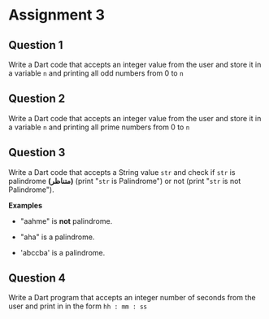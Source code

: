 # Assignment 3

## Question 1

Write a Dart code that accepts an integer value from the user and store it in a variable `n` and printing all odd numbers from 0 to `n`

## Question 2

Write a Dart code that accepts an integer value from the user and store it in a variable `n` and printing all prime numbers from 0 to `n`

## Question 3

Write a Dart code that accepts a String value `str` and check if `str` is palindrome **(متناظر)** (print "`str` is Palindrome") or not (print "`str` is not Palindrome").

**Examples**

- "aahme" is **not** palindrome.

- "aha" is a palindrome.

- 'abccba' is a palindrome.

## Question 4

Write a Dart program that accepts an integer number of seconds from the user and print in in the form `hh : mm : ss`



